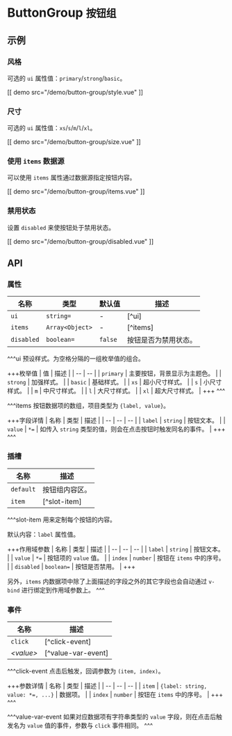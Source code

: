# ButtonGroup <small>按钮组</small>

## 示例

### 风格

可选的 `ui` 属性值：`primary`/`strong`/`basic`。

[[ demo src="/demo/button-group/style.vue" ]]

### 尺寸

可选的 `ui` 属性值：`xs`/`s`/`m`/`l`/`xl`。

[[ demo src="/demo/button-group/size.vue" ]]

### 使用 `items` 数据源

可以使用 `items` 属性通过数据源指定按钮内容。

[[ demo src="/demo/button-group/items.vue" ]]

### 禁用状态

设置 `disabled` 来使按钮处于禁用状态。

[[ demo src="/demo/button-group/disabled.vue" ]]

## API

### 属性

| 名称 | 类型 | 默认值 | 描述 |
| -- | -- | -- | -- |
| `ui` | `string=` | - | [^ui] |
| `items` | `Array<Object>` | - | [^items] |
| `disabled` | `boolean=` | `false` | 按钮是否为禁用状态。 |

^^^ui
预设样式。为空格分隔的一组枚举值的组合。

+++枚举值
| 值 | 描述 |
| -- | -- |
| `primary` | 主要按钮，背景显示为主题色。 |
| `strong` | 加强样式。 |
| `basic` | 基础样式。 |
| `xs` | 超小尺寸样式。 |
| `s` | 小尺寸样式。 |
| `m` | 中尺寸样式。 |
| `l` | 大尺寸样式。 |
| `xl` | 超大尺寸样式。 |
+++
^^^

^^^items
按钮数据项的数组，项目类型为 `{label, value}`。

+++字段详情
| 名称 | 类型 | 描述 |
| -- | -- | -- |
| `label` | `string` | 按钮文本。 |
| `value` | `*=` | 如传入 `string` 类型的值，则会在点击按钮时触发同名的事件。 |
+++
^^^

### 插槽

| 名称 | 描述 |
| -- | -- |
| `default` | 按钮组内容区。 |
| `item` | [^slot-item] |

^^^slot-item
用来定制每个按钮的内容。

默认内容：`label` 属性值。

+++作用域参数
| 名称 | 类型 | 描述 |
| -- | -- | -- |
| `label` | `string` | 按钮文本。 |
| `value` | `*=` | 按钮项的 `value` 值。 |
| `index` | `number` | 按钮在 `items` 中的序号。 |
| `disabled` | `boolean=` | 按钮是否禁用。 |
+++

另外，`items` 内数据项中除了上面描述的字段之外的其它字段也会自动通过 `v-bind` 进行绑定到作用域参数上。
^^^

### 事件

| 名称 | 描述 |
| -- | -- |
| `click` | [^click-event] |
| <var>&lt;value&gt;</var> | [^value-var-event] |

^^^click-event
点击后触发，回调参数为 `(item, index)`。

+++参数详情
| 名称 | 类型 | 描述 |
| -- | -- | -- |
| `item` | `{label: string, value: *=, ...}` | 数据项。 |
| `index` | `number` | 按钮在 `items` 中的序号。 |
+++
^^^

^^^value-var-event
如果对应数据项有字符串类型的 `value` 字段，则在点击后触发名为 `value` 值的事件，参数与 `click` 事件相同。
^^^
